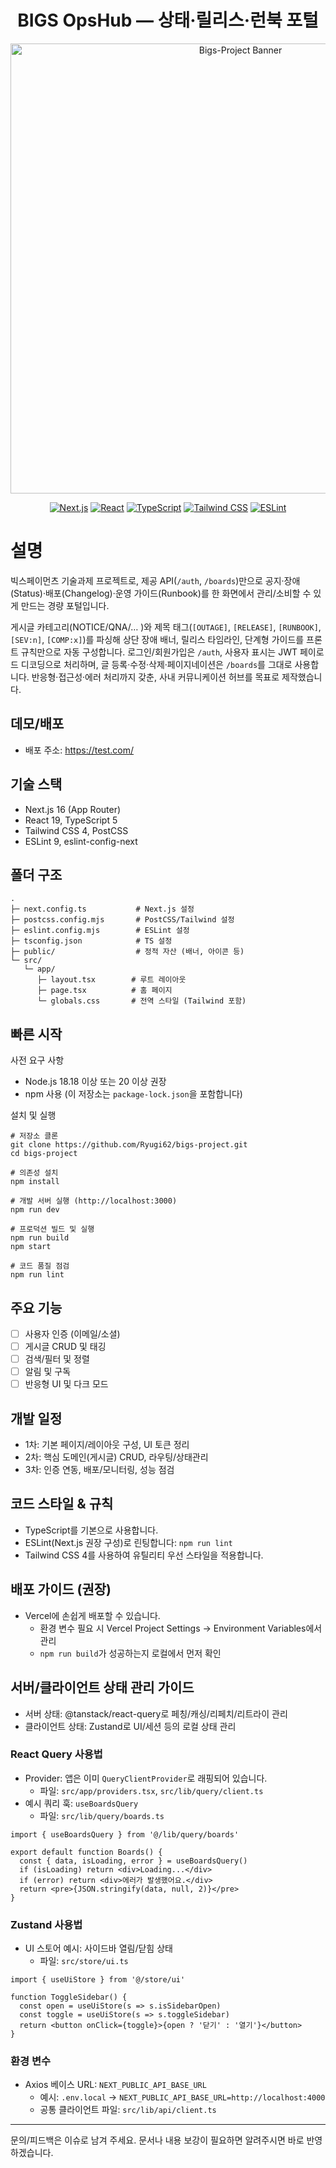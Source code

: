 <div align="center">

# **BIGS OpsHub — 상태·릴리스·런북 포털**

<!-- 배너 이미지를 `public/banner.png` 로 추가하면 아래 이미지가 표시됩니다. 없으면 이 줄을 지워도 됩니다. -->
<img src="public/banner.png" alt="Bigs-Project Banner" width="720" />

[![Next.js](https://img.shields.io/badge/Next.js-16-black?style=flat&logo=next.js)](https://nextjs.org/)
[![React](https://img.shields.io/badge/React-19-20232A?style=flat&logo=react&logoColor=61DAFB)](https://react.dev/)
[![TypeScript](https://img.shields.io/badge/TypeScript-5-3178C6?style=flat&logo=typescript&logoColor=white)](https://www.typescriptlang.org/)
[![Tailwind CSS](https://img.shields.io/badge/Tailwind_CSS-4-06B6D4?style=flat&logo=tailwindcss&logoColor=white)](https://tailwindcss.com/)
[![ESLint](https://img.shields.io/badge/ESLint-9-4B32C3?style=flat&logo=eslint&logoColor=white)](https://eslint.org/)

</div>

# 설명

빅스페이먼츠 기술과제 프로젝트로, 제공 API(`/auth`, `/boards`)만으로 공지·장애(Status)·배포(Changelog)·운영 가이드(Runbook)를 한 화면에서 관리/소비할 수 있게 만드는 경량 포털입니다.

게시글 카테고리(NOTICE/QNA/… )와 제목 태그(`[OUTAGE]`, `[RELEASE]`, `[RUNBOOK]`, `[SEV:n]`, `[COMP:x]`)를 파싱해 상단 장애 배너, 릴리스 타임라인, 단계형 가이드를 프론트 규칙만으로 자동 구성합니다. 로그인/회원가입은 `/auth`, 사용자 표시는 JWT 페이로드 디코딩으로 처리하며, 글 등록·수정·삭제·페이지네이션은 `/boards`를 그대로 사용합니다. 반응형·접근성·에러 처리까지 갖춘, 사내 커뮤니케이션 허브를 목표로 제작했습니다.

## 데모/배포
- 배포 주소: https://test.com/

## 기술 스택
- Next.js 16 (App Router)
- React 19, TypeScript 5
- Tailwind CSS 4, PostCSS
- ESLint 9, eslint-config-next

## 폴더 구조
```
.
├─ next.config.ts           # Next.js 설정
├─ postcss.config.mjs       # PostCSS/Tailwind 설정
├─ eslint.config.mjs        # ESLint 설정
├─ tsconfig.json            # TS 설정
├─ public/                  # 정적 자산 (배너, 아이콘 등)
└─ src/
   └─ app/
      ├─ layout.tsx        # 루트 레이아웃
      ├─ page.tsx          # 홈 페이지
      └─ globals.css       # 전역 스타일 (Tailwind 포함)
```

## 빠른 시작
사전 요구 사항
- Node.js 18.18 이상 또는 20 이상 권장
- npm 사용 (이 저장소는 `package-lock.json`을 포함합니다)

설치 및 실행
```
# 저장소 클론
git clone https://github.com/Ryugi62/bigs-project.git
cd bigs-project

# 의존성 설치
npm install

# 개발 서버 실행 (http://localhost:3000)
npm run dev

# 프로덕션 빌드 및 실행
npm run build
npm start

# 코드 품질 점검
npm run lint
```

## 주요 기능
- [ ] 사용자 인증 (이메일/소셜)
- [ ] 게시글 CRUD 및 태깅
- [ ] 검색/필터 및 정렬
- [ ] 알림 및 구독
- [ ] 반응형 UI 및 다크 모드

## 개발 일정
- 1차: 기본 페이지/레이아웃 구성, UI 토큰 정리
- 2차: 핵심 도메인(게시글) CRUD, 라우팅/상태관리
- 3차: 인증 연동, 배포/모니터링, 성능 점검

## 코드 스타일 & 규칙
- TypeScript를 기본으로 사용합니다.
- ESLint(Next.js 권장 구성)로 린팅합니다: `npm run lint`
- Tailwind CSS 4를 사용하여 유틸리티 우선 스타일을 적용합니다.

## 배포 가이드 (권장)
- Vercel에 손쉽게 배포할 수 있습니다.
  - 환경 변수 필요 시 Vercel Project Settings → Environment Variables에서 관리
  - `npm run build`가 성공하는지 로컬에서 먼저 확인

## 서버/클라이언트 상태 관리 가이드

- 서버 상태: @tanstack/react-query로 페칭/캐싱/리페치/리트라이 관리
- 클라이언트 상태: Zustand로 UI/세션 등의 로컬 상태 관리

### React Query 사용법
- Provider: 앱은 이미 `QueryClientProvider`로 래핑되어 있습니다.
  - 파일: `src/app/providers.tsx`, `src/lib/query/client.ts`
- 예시 쿼리 훅: `useBoardsQuery`
  - 파일: `src/lib/query/boards.ts`
```
import { useBoardsQuery } from '@/lib/query/boards'

export default function Boards() {
  const { data, isLoading, error } = useBoardsQuery()
  if (isLoading) return <div>Loading...</div>
  if (error) return <div>에러가 발생했어요.</div>
  return <pre>{JSON.stringify(data, null, 2)}</pre>
}
```

### Zustand 사용법
- UI 스토어 예시: 사이드바 열림/닫힘 상태
  - 파일: `src/store/ui.ts`
```
import { useUiStore } from '@/store/ui'

function ToggleSidebar() {
  const open = useUiStore(s => s.isSidebarOpen)
  const toggle = useUiStore(s => s.toggleSidebar)
  return <button onClick={toggle}>{open ? '닫기' : '열기'}</button>
}
```

### 환경 변수
- Axios 베이스 URL: `NEXT_PUBLIC_API_BASE_URL`
  - 예시: `.env.local` → `NEXT_PUBLIC_API_BASE_URL=http://localhost:4000`
  - 공통 클라이언트 파일: `src/lib/api/client.ts`

---

문의/피드백은 이슈로 남겨 주세요. 문서나 내용 보강이 필요하면 알려주시면 바로 반영하겠습니다.